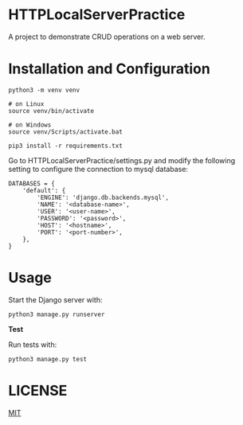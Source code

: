 # HTTPLocalServerPractice


A project to demonstrate CRUD operations on a web server.

# **Installation and Configuration**


```commandline
python3 -m venv venv

# on Linux
source venv/bin/activate

# on Windows
source venv/Scripts/activate.bat

pip3 install -r requirements.txt
```
Go to HTTPLocalServerPractice/settings.py and modify the following
setting to configure the connection to mysql database:
```
DATABASES = {
    'default': {
        'ENGINE': 'django.db.backends.mysql',
        'NAME': '<database-name>',
        'USER': '<user-name>',
        'PASSWORD': '<password>',
        'HOST': '<hostname>',
        'PORT': '<port-number>',
    },
}
```

# **Usage**

Start the Django server with:
```
python3 manage.py runserver
```




**Test**

Run tests with:
```
python3 manage.py test
```

# LICENSE

[MIT](LICENSE)








